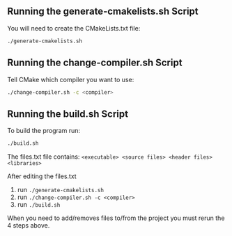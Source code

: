 ## **Running the generate-cmakelists.sh Script**

You will need to create the CMakeLists.txt file:

```bash
./generate-cmakelists.sh
```

## **Running the change-compiler.sh Script**

Tell CMake which compiler you want to use:

```bash
./change-compiler.sh -c <compiler>
```

## **Running the build.sh Script**

To build the program run:

```bash
./build.sh
```

The files.txt file contains: ```<executable> <source files> <header files> <libraries>```

After editing the files.txt

1. run ```./generate-cmakelists.sh```
2. run ```./change-compiler.sh -c <compiler>```
3. run ```./build.sh```

When you need to add/removes files to/from the project you must rerun the 4 steps above. 